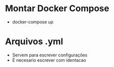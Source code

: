 # Montar Docker Compose
- docker-compose up

# Arquivos .yml
- Servem para escrever configurações
- É necesario escrever com identacao

